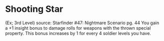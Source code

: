 # Shooting Star 
(Ex; 3rd Level)
source: Starfinder #47: Nightmare Scenario pg. 44
You gain a +1 insight bonus to damage rolls for weapons with the thrown special property. This bonus increases by 1 for every 4 soldier levels you have.


